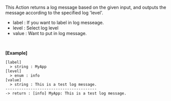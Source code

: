 This Action returns  a log message based on the given input, and outputs the message according to the specified log 'level'.
<br/>

- label : If you want to label in log messeage.
- level : Select log level
- value : Want to put in log message.

<br/>

**[Example]**
```
[label]
  > string : MyApp
[level]
  > enum : info
[value]
  > string : This is a test log message.
----------------------------------------
-> return : [info] MyApp: This is a test log message.
```
